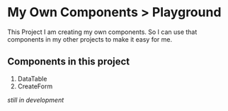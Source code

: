 # My Own Components > Playground

This Project I am creating my own components.
So I can use that components in my other projects to make it easy for me.

## Components in this project

1. DataTable
2. CreateForm



*still in development*
